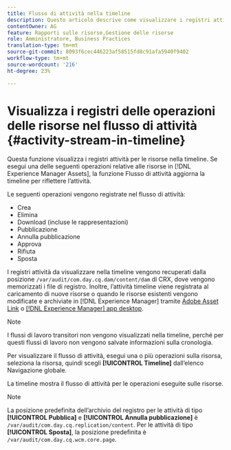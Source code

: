 ```yaml
---
title: Flusso di attività nella timeline
description: Questo articolo descrive come visualizzare i registri attività per le risorse nella timeline.
contentOwner: AG
feature: Rapporti sulle risorse,Gestione delle risorse
role: Amministratore, Business Practices
translation-type: tm+mt
source-git-commit: 8093f6cec446223af58515fd8c91afa5940f9402
workflow-type: tm+mt
source-wordcount: '216'
ht-degree: 23%

---
```



# Visualizza i registri delle operazioni delle risorse nel flusso di attività {#activity-stream-in-timeline}

Questa funzione visualizza i registri attività per le risorse nella timeline. Se esegui una delle seguenti operazioni relative alle risorse in [!DNL Experience Manager Assets], la funzione Flusso di attività aggiorna la timeline per riflettere l’attività.

Le seguenti operazioni vengono registrate nel flusso di attività:

* Crea
* Elimina
* Download (incluse le rappresentazioni)
* Pubblicazione
* Annulla pubblicazione
* Approva
* Rifiuta
* Sposta

I registri attività da visualizzare nella timeline vengono recuperati dalla posizione `/var/audit/com.day.cq.dam/content/dam` di CRX, dove vengono memorizzati i file di registro.  Inoltre, l’attività timeline viene registrata al caricamento di nuove risorse o quando le risorse esistenti vengono modificate e archiviate in [!DNL Experience Manager] tramite [Adobe Asset Link](https://helpx.adobe.com/it/enterprise/using/manage-assets-using-adobe-asset-link.html) o [[!DNL Experience Manager] app desktop](https://experienceleague.adobe.com/docs/experience-manager-desktop-app/using/release-notes.html?lang=en).

>[!NOTE]
>
>I flussi di lavoro transitori non vengono visualizzati nella timeline, perché per questi flussi di lavoro non vengono salvate informazioni sulla cronologia.

Per visualizzare il flusso di attività, esegui una o più operazioni sulla risorsa, seleziona la risorsa, quindi scegli **[!UICONTROL Timeline]** dall’elenco Navigazione globale.

<!-- ![timeline-2](assets/timeline-2.png) -->

La timeline mostra il flusso di attività per le operazioni eseguite sulle risorse.

<!-- ![activity_stream](assets/activity_stream.png) -->

>[!NOTE]
>
>La posizione predefinita dell’archivio del registro per le attività di tipo **[!UICONTROL Pubblica]** e **[!UICONTROL Annulla pubblicazione]** è `/var/audit/com.day.cq.replication/content`. Per le attività di tipo **[!UICONTROL Sposta]**, la posizione predefinita è `/var/audit/com.day.cq.wcm.core.page`.
